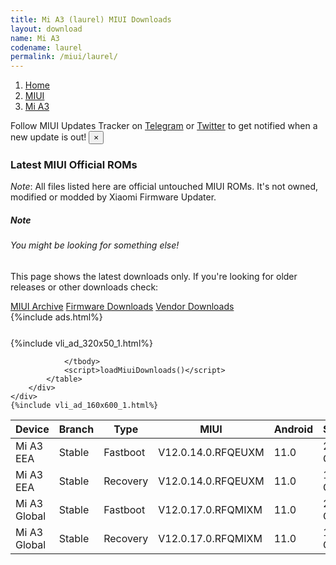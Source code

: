 ```yaml
---
title: Mi A3 (laurel) MIUI Downloads
layout: download
name: Mi A3
codename: laurel
permalink: /miui/laurel/
---
```

<nav aria-label="breadcrumb">
    <ol class="breadcrumb">
        <li class="breadcrumb-item"><a href="/">Home</a></li>
        <li class="breadcrumb-item"><a href="/miui/">MIUI</a></li>
        <li class="breadcrumb-item active" aria-current="page"><a href="/miui/laurel/">Mi A3</a></li>
    </ol>
</nav>
<div class="alert alert-primary alert-dismissible fade show" role="alert">
    Follow MIUI Updates Tracker on <a href="https://t.me/MIUIUpdatesTracker" class="alert-link">Telegram</a>
     or <a href="https://twitter.com/MiFwUpdater" class="alert-link">Twitter</a> to get notified when a new update is out!
    <button type="button" class="close" data-dismiss="alert" aria-label="Close">
        <span aria-hidden="true">&times;</span>
    </button>
</div>

### Latest MIUI Official ROMs
*Note*: All files listed here are official untouched MIUI ROMs. It's not owned, modified or modded by Xiaomi Firmware Updater.
<div class="card">
  <div class="card-body">
    <h5 class="card-title">Note</h5>
    <h6 class="card-subtitle mb-2 text-muted">You might be looking for something else!</h6>
    <p class="card-text">This page shows the latest downloads only.
     If you're looking for older releases or other downloads check:</p>
    <a href="/archive/miui/laurel/" class="card-link">MIUI Archive</a>
    <a href="/firmware/laurel/" class="card-link">Firmware Downloads</a>
    <a href="/vendor/laurel/" class="card-link">Vendor Downloads</a>
  </div>
</div>
{%include ads.html%}
<div class="row justify-content-center">
    <div class="col-10">
        <div class="table-responsive-md" style="margin-top: 25px;">
            {%include vli_ad_320x50_1.html%}
            <table id="miui" class="display dt-responsive nowrap compact table table-striped table-hover table-sm">
                <thead class="thead-dark">
                    <tr>
                        <th data-ref="device">Device</th>
                        <th data-ref="branch">Branch</th>
                        <th data-ref="type">Type</th>
                        <th data-ref="miui">MIUI</th>
                        <th data-ref="android">Android</th>
                        <th data-ref="size">Size</th>
                        <th data-ref="size">Date</th>
                        <th data-ref="link">Link</th>
                    </tr>
                </thead>
                <tbody>
                <tr><td>Mi A3 EEA</td><td>Stable</td><td>Fastboot</td><td>V12.0.14.0.RFQEUXM</td><td>11.0</td><td>2.3 GB</td><td>2021-11-24</td><td><a href="/miui/laurel/stable/V12.0.14.0.RFQEUXM/">Download</a></td></tr>
<tr><td>Mi A3 EEA</td><td>Stable</td><td>Recovery</td><td>V12.0.14.0.RFQEUXM</td><td>11.0</td><td>1.4 GB</td><td>2021-12-01</td><td><a href="/miui/laurel/stable/V12.0.14.0.RFQEUXM/">Download</a></td></tr>
<tr><td>Mi A3 Global</td><td>Stable</td><td>Fastboot</td><td>V12.0.17.0.RFQMIXM</td><td>11.0</td><td>2.5 GB</td><td>2021-12-10</td><td><a href="/miui/laurel/stable/V12.0.17.0.RFQMIXM/">Download</a></td></tr>
<tr><td>Mi A3 Global</td><td>Stable</td><td>Recovery</td><td>V12.0.17.0.RFQMIXM</td><td>11.0</td><td>1.5 GB</td><td>2021-12-16</td><td><a href="/miui/laurel/stable/V12.0.17.0.RFQMIXM/">Download</a></td></tr>

                </tbody>
                <script>loadMiuiDownloads()</script>
            </table>
        </div>
    </div>
    {%include vli_ad_160x600_1.html%}
</div>
